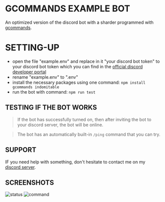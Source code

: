 # GCOMMANDS EXAMPLE BOT

An optimized version of the discord bot with a sharder programmed with [gcommands](https://www.npmjs.com/package/gcommands).


# SETTING-UP

- open the file "example.env" and replace in it "your discord bot token" to your discord bot token which you can find in the [official discord developer portal](https://discord.dev)
- rename "example.env" to ".env"
- install the necessary packages using one command: `npm install gcommands indomitable`
- run the bot with command: `npm run test`

## TESTING IF THE BOT WORKS

>If the bot has successfully turned on, then after inviting the bot to your discord server, the bot will be online.

>The bot has an automatically built-in `/ping` command that you can try.

## SUPPORT

IF you need help with something, don't hesitate to contact me on my [discord server](https://discord.gg/6hFE7A8TPu).

## SCREENSHOTS


![status](https://cdn.discordapp.com/attachments/1031615083702394940/1058754019457249405/IMG_0121.png)
![command](https://media.discordapp.net/attachments/1031615083702394940/1058754019205587104/IMG_0120.png)







